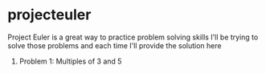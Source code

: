 # projecteuler
Project Euler is a great way to practice problem solving skills
I'll be trying to solve those problems and each time I'll provide the solution here
1. Problem 1: Multiples of 3 and 5
